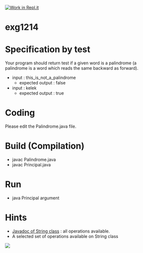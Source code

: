 [![Work in Repl.it](https://classroom.github.com/assets/work-in-replit-14baed9a392b3a25080506f3b7b6d57f295ec2978f6f33ec97e36a161684cbe9.svg)](https://classroom.github.com/online_ide?assignment_repo_id=4491219&assignment_repo_type=AssignmentRepo)
# exg1214

# Specification by test
Your program should return test if a given word is a palindrome (a palindrome is a word which reads the same backward as forward).
* input : this_is_not_a_palindrome
  * expected output : false
* input : kelek
  * expected output : true

# Coding
Please edit the Palindrome.java file.

# Build (Compilation)
 - javac Palindrome.java
 - javac Principal.java

# Run
 - java Principal argument

# Hints
* [Javadoc of String class](https://docs.oracle.com/en/java/javase/11/docs/api/java.base/java/lang/String.html) : all operations available.
* A selected set of operations available on String class

![](https://i.imgur.com/NWjNad4.png)

